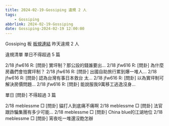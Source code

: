 ```yaml
---
title: 2024-02-19-Gossiping 違規 2 人
tags:
    - Gossiping
abbrlink: 2024-02-19-Gossiping
date: Gossiping-2024-02-19 12:00:00
---
```

Gossiping 板 [板規連結](https://www.ptt.cc/bbs/Gossiping/M.1637425085.A.07D.html)
昨天違規 2 人
<!-- more -->

違規清單
單日不得超過 5 篇

2/18 jfw616 R: [問卦] 實坪制？那公設的錢誰要出…
2/18 jfw616 R: [問卦] 為什麼房蟲們會怕實坪制？
2/18 jfw616 R: [問卦] 出國自助旅行累到爆一堆人…
2/18 jfw616 R: [問卦] 認為台灣有事日本救台 太…
2/18 jfw616 R: [問卦] 以為實坪制可解決房價問題…
2/18 jfw616 R: [問卦] 能說服我9萬移工逃逸沒身…

單日 [問卦] 不得超過 3 篇

2/18 meblessme □ [問卦] 貓打人到底痛不痛啊
2/18 meblessme □ [問卦] 法官跟詐騙集團有多少可能…
2/18 meblessme □ [問卦] China blue的江湖地位
2/18 meblessme □ [問卦] 宵夜吃一堆還沒飽怎辦